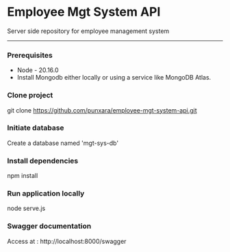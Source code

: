 # Employee Mgt System API
Server side repository for employee management system

---

### Prerequisites

- Node - 20.16.0
- Install Mongodb either locally or using a service like MongoDB Atlas.

### Clone project

git clone https://github.com/punxara/employee-mgt-system-api.git

### Initiate database

Create a database named 'mgt-sys-db'

### Install dependencies

npm install

### Run application locally

node serve.js

### Swagger documentation

Access at : http://localhost:8000/swagger
